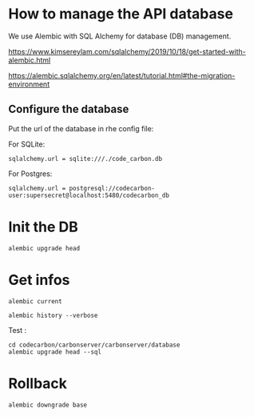 # How to manage the API database

We use Alembic with SQL Alchemy for database (DB) management.

https://www.kimsereylam.com/sqlalchemy/2019/10/18/get-started-with-alembic.html

https://alembic.sqlalchemy.org/en/latest/tutorial.html#the-migration-environment


## Configure the database

Put the url of the database in rhe config file:

For SQLite:
```
sqlalchemy.url = sqlite:///./code_carbon.db
```

For Postgres:
```
sqlalchemy.url = postgresql://codecarbon-user:supersecret@localhost:5480/codecarbon_db
```

# Init the DB
```
alembic upgrade head
```

# Get infos
```
alembic current
```

```
alembic history --verbose
```

Test :
```
cd codecarbon/carbonserver/carbonserver/database
alembic upgrade head --sql
```

# Rollback
```
alembic downgrade base
```


